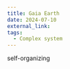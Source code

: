 ```yaml
---
title: Gaia Earth
date: 2024-07-10
external_link: 
tags:
  - Complex system
---
```




<!--more-->
self-organizing